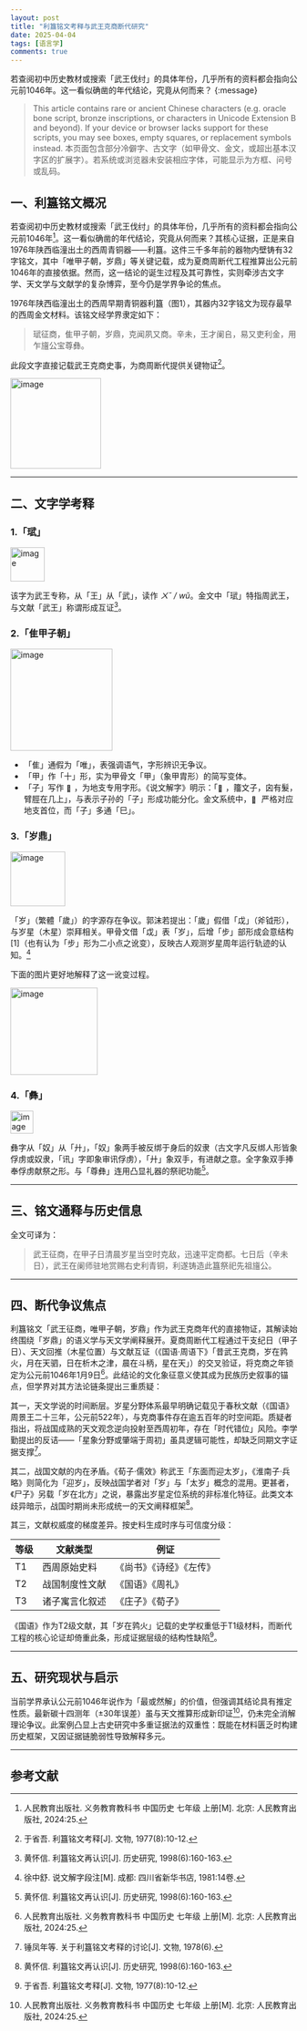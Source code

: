 ```yaml
---
layout: post
title: "利簋铭文考释与武王克商断代研究"
date: 2025-04-04
tags: [语言学]
comments: true
---
```


若查阅初中历史教材或搜索「武王伐纣」的具体年份，几乎所有的资料都会指向公元前1046年。这一看似确凿的年代结论，究竟从何而来？
{:message}

> This article contains rare or ancient Chinese characters (e.g. oracle bone script, bronze inscriptions, or characters in Unicode Extension B and beyond). If your device or browser lacks support for these scripts, you may see boxes, empty squares, or replacement symbols instead.
> 本页面包含部分冷僻字、古文字（如甲骨文、金文，或超出基本汉字区的扩展字）。若系统或浏览器未安装相应字体，可能显示为方框、问号或乱码。

## 一、利簋铭文概况

若查阅初中历史教材或搜索「武王伐纣」的具体年份，几乎所有的资料都会指向公元前1046年[^5]。这一看似确凿的年代结论，究竟从何而来？其核心证据，正是来自1976年陕西临潼出土的西周青铜器——利簋。这件三千多年前的器物内壁铸有32字铭文，其中「唯甲子朝，岁鼎」等关键记载，成为夏商周断代工程推算出公元前1046年的直接依据。然而，这一结论的诞生过程及其可靠性，实则牵涉古文字学、天文学与文献学的复杂博弈，至今仍是学界争论的焦点。

1976年陕西临潼出土的西周早期青铜器利簋（图1），其器内32字铭文为现存最早的西周金文材料。该铭文经学界隶定如下：

> 珷征商，隹甲子朝，岁鼎，克闻夙又商。辛未，王才阑𠂤，易又吏利金，用乍旜公宝尊彝。

此段文字直接记载武王克商史事，为商周断代提供关键物证[^1]。

<img width="159" alt="image" src="https://github.com/user-attachments/assets/15c398fe-66de-458d-825c-e9098ede260c" />

---

## 二、文字学考释

### 1.「珷」

<img width="60" alt="image" src="https://github.com/user-attachments/assets/c9641e2c-d50e-43e4-a9fe-a04a4e0ec2c9" />

该字为武王专称，从「王」从「武」，读作 *ㄨˇ / wǔ*。金文中「珷」特指周武王，与文献「武王」称谓形成互证[^2]。

### 2.「隹甲子朝」

<img width="179" alt="image" src="https://github.com/user-attachments/assets/0f9f0335-22b0-484e-9759-db779694d532" />

- 「隹」通假为「唯」，表强调语气，字形辨识无争议。  
- 「甲」作「十」形，实为甲骨文「甲」（象甲胄形）的简写变体。  
- 「子」写作
<img src="https://github.com/user-attachments/assets/e791a154-a655-4f8a-a93a-3e167d760628" alt="𢀇字图像" style="height:1em; vertical-align:middle; display:inline;">，为地支专用字形。《说文解字》明示：「<img src="https://github.com/user-attachments/assets/e791a154-a655-4f8a-a93a-3e167d760628" alt="𢀇字图像" style="height:1em; vertical-align:middle; display:inline;">，籒文子，囟有髮，臂脛在几上」，与表示子孙的「子」形成功能分化。金文系统中，<img src="https://github.com/user-attachments/assets/e791a154-a655-4f8a-a93a-3e167d760628" alt="𢀇字图像" style="height:1em; vertical-align:middle; display:inline;">
严格对应地支首位，而「子」多通「巳」。

### 3.「岁鼎」

<img width="96" alt="image" src="https://github.com/user-attachments/assets/bb5d2cd6-b4a6-412d-80e8-a58b93d95e3b" />

「岁」（繁體「歲」）的字源存在争议。郭沫若提出：「歲」假借「戉」（斧钺形），与岁星（木星）崇拜相关。甲骨文借「戉」表「岁」，后增「步」部形成会意结构[1]（也有认为「步」形为二小点之讹变），反映古人观测岁星周年运行轨迹的认知。[^3]

下面的图片更好地解释了这一讹变过程。

<img width="153" alt="image" src="https://github.com/user-attachments/assets/ab52c4e4-8db6-4ae0-aa90-45f571280ff9" />

### 4.「彝」

<img width="40" alt="image" src="https://github.com/user-attachments/assets/7674d225-7fb9-47c4-af06-c1cad173458e" />

彝字从「奴」从「廾」，「奴」象两手被反绑于身后的奴隶（古文字凡反绑人形皆象俘虏或奴隶，「讯」字即象审讯俘虏），「廾」象双手，有进献之意。全字象双手捧奉俘虏献祭之形。与「尊彝」连用凸显礼器的祭祀功能[^2]。

---

## 三、铭文通释与历史信息

全文可译为：

> 武王征商，在甲子日清晨岁星当空时克敌，迅速平定商都。七日后（辛未日），武王在阑师驻地赏赐右史利青铜，利遂铸造此簋祭祀先祖旜公。

---

## 四、断代争议焦点

利簋铭文「武王征商，唯甲子朝，岁鼎」作为武王克商年代的直接物证，其解读始终围绕「岁鼎」的语义学与天文学阐释展开。夏商周断代工程通过干支纪日（甲子日）、天文回推（木星位置）与文献互证（《国语·周语下》「昔武王克商，岁在鹑火，月在天驷，日在析木之津，晨在斗柄，星在天」）的交叉验证，将克商之年锁定为公元前1046年1月9日[^5]。此结论的文化象征意义使其成为民族历史叙事的锚点，但学界对其方法论链条提出三重质疑：

其一，天文学说的时间断层。岁星分野体系最早明确记载见于春秋文献（《国语》周景王二十三年，公元前522年），与克商事件存在逾五百年的时空间距。质疑者指出，将战国成熟的天文观念逆向投射至西周初年，存在「时代错位」风险。李学勤提出的反诘——「星象分野或肇端于周初」虽具逻辑可能性，却缺乏同期文字证据支撑[^4]。

其二，战国文献的内在矛盾。《荀子·儒效》称武王「东面而迎太岁」，《淮南子·兵略》则简化为「迎岁」，反映战国学者对「岁」与「太岁」概念的混用。更甚者，《尸子》另载「岁在北方」之说，暴露出岁星定位系统的非标准化特征。此类文本歧异暗示，战国时期尚未形成统一的天文阐释框架[^2]。

其三，文献权威度的梯度差异。按史料生成时序与可信度分级：

| 等级 | 文献类型         | 例证                         |
|------|------------------|------------------------------|
| T1   | 西周原始史料     | 《尚书》《诗经》《左传》    |
| T2   | 战国制度性文献   | 《国语》《周礼》            |
| T3   | 诸子寓言化叙述   | 《庄子》《荀子》            |

《国语》作为T2级文献，其「岁在鹑火」记载的史学权重低于T1级材料，而断代工程的核心论证却倚重此条，形成证据层级的结构性缺陷[^1]。

---

## 五、研究现状与启示

当前学界承认公元前1046年说作为「最或然解」的价值，但强调其结论具有推定性质。最新碳十四测年（±30年误差）虽与天文推算形成新印证[^5]，仍未完全消解理论争议。此案例凸显上古史研究中多重证据法的双重性：既能在材料匮乏时构建历史框架，又因证据链脆弱性导致解释多元。

---

## 参考文献

[^1]: 于省吾. 利簋铭文考释[J]. 文物, 1977(8):10-12.  
[^2]: 黄怀信. 利簋铭文再认识[J]. 历史研究, 1998(6):160-163.  
[^3]: 徐中舒. 说文解字段注[M]. 成都: 四川省新华书店, 1981:14卷.  
[^4]: 锤凤年等. 关于利簋铭文考释的讨论[J]. 文物, 1978(6).  
[^5]: 人民教育出版社. 义务教育教科书 中国历史 七年级 上册[M]. 北京: 人民教育出版社, 2024:25.

